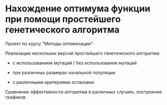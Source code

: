 # Нахождение оптимума функции при помощи простейшего генетического алгоритма

Проект по курсу "Методы оптимизации".

Реализация нескольких версий простейшего генетического алгоритма:

- с использованием мутаций / без использования мутаций

- при различных размерах начальной популяции

- с различными критериями остановки

Сравнение эффективности алгоритма в различных случаях, построение графиков. 
